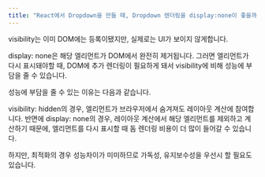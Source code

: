 ```yaml
---
title: "React에서 Dropdown을 만들 때, Dropdown 렌더링을 display:none이 좋을까? visibility: hidden이 좋을까?"
---
```


visibility는 이미 DOM에는 등록이됐지만, 실제로는 UI가 보이지 않게합니다.

display: none은 해당 엘리먼트가 DOM에서 완전히 제거됩니다.
그러면 엘리먼트가 다시 표시돼야할 때, DOM에 추가 렌더링이 필요하게 돼서
visibility에 비해 성능에 부담을 줄 수 있습니다.

성능에 부담을 줄 수 있는 이유는 다음과 같습니다.

visibility: hidden의 경우, 엘리먼트가 브라우저에서 숨겨져도 레이아웃 계산에 참여합니다.
반면에 display: none의 경우, 레이아웃 계산에서 해당 엘리먼트를 제외하고 계산하기 때문에,
엘리먼트를 다시 표시할 때 돔 렌더링 비용이 더 많이 들어갈 수 있습니다.

하지만, 최적화의 경우 성능차이가 미미하므로 가독성, 유지보수성을 우선시 할 필요도 있습니다.
